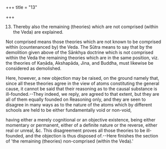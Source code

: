 +++
title = "13"

+++


13. Thereby also the remaining (theories) which are not comprised (within the Veda) are explained.

Not comprised means those theories which are not known to be comprised within (countenanced by) the Veda. The Sūtra means to say that by the demolition given above of the Sānkhya doctrine which is not comprised within the Veda the remaining theories which are in the same position, viz. the theories of Kaṇāda, Akshapāda, Jina, and Buddha, must likewise be considered as demolished.

Here, however, a new objection may be raised, on the ground namely that, since all these theories agree in the view of atoms constituting the general cause, it cannot be said that their reasoning as to the causal substance is ill-founded.--They indeed, we reply, are agreed to that extent, but they are all of them equally founded on Reasoning only, and they are seen to disagree in many ways as to the nature of the atoms which by different schools are held to be either fundamentally void or non-void,

having either a merely cognitional or an objective existence, being either momentary or permanent, either of a definite nature or the reverse, either real or unreal, &c. This disagreement proves all those theories to be ill-founded, and the objection is thus disposed of.--Here finishes the section of 'the remaining (theories) non-comprised (within the Veda).'

